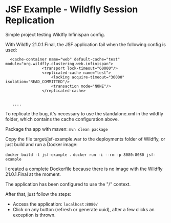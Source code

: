 # JSF Example - Wildfly Session Replication

Simple project testing Wildfly Infinispan config.

With Wildfly 21.0.1.Final, the JSF application fail when the following config is used:

``` 
  <cache-container name="web" default-cache="test" module="org.wildfly.clustering.web.infinispan">
                <transport lock-timeout="60000"/>
                <replicated-cache name="test">
                    <locking acquire-timeout="30000" isolation="READ_COMMITTED"/>
                    <transaction mode="NONE"/>
                </replicated-cache>

   
   ....                
``` 

To replicate the bug, it's necessary to use the standalone.xml in the wildfly folder, which contains the cache configuration above.

Package tha app with maven:
`mvn clean package`

Copy the file target/jsf-example.war to the deployments folder of Wildfly, or just build and run a Docker image:

`docker build -t jsf-example .`
`docker run -i --rm -p 8080:8080 jsf-example`

I created a complete Dockerfile because there is no image with the Wildfly 21.0.1.Final at the moment.

The application has been configured to use the "/" context.

After that, just follow the steps:
- Access the application: `localhost:8080/`
- Click on any button (refresh or generate uuid), after a few clicks an exception is thrown.

